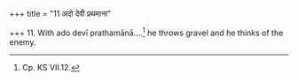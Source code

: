 +++
title = "11 अदो देवी प्रथमाना"

+++
11. With ado devī prathamānā....[^1] he throws gravel and he thinks of the enemy.  

[^1]: Cp. KS VII.12.
